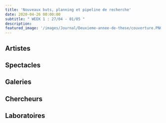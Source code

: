 ```yaml
---
title: 'Nouveaux buts, planning et pipeline de recherche'
date: 2020-04-26 00:00:00
subtitle: " WEEK 1 : 27/04 - 01/05 " 
description: 
featured_image: '/images/Journal/Deuxieme-annee-de-these/couverture.PNG'
---
```


## Artistes



## Spectacles



## Galeries



## Chercheurs



## Laboratoires

